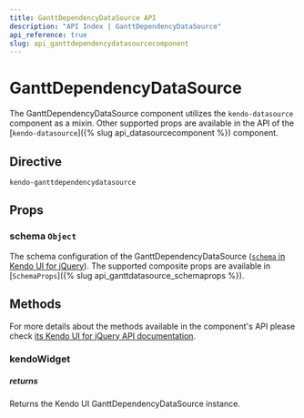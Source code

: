 ```yaml
---
title: GanttDependencyDataSource API
description: "API Index | GanttDependencyDataSource"
api_reference: true
slug: api_ganttdependencydatasourcecomponent
---
```


# GanttDependencyDataSource

The GanttDependencyDataSource component utilizes the `kendo-datasource` component as a mixin. Other supported props are available in the API of the [`kendo-datasource`]({% slug api_datasourcecomponent %}) component.

## Directive

`kendo-ganttdependencydatasource`

## Props

### schema `Object`

The schema configuration of the GanttDependencyDataSource ([`schema` in Kendo UI for jQuery](https://docs.telerik.com/kendo-ui/api/javascript/data/ganttdatasource/configuration/schema)). The supported composite props are available in [`SchemaProps`]({% slug api_ganttdatasource_schemaprops %}).

## Methods

For more details about the methods available in the component's API please check [its Kendo UI for jQuery API documentation](https://docs.telerik.com/kendo-ui/api/javascript/data/ganttdependencydatasource#methods). 

### kendoWidget

##### returns

Returns the Kendo UI GanttDependencyDataSource instance.

